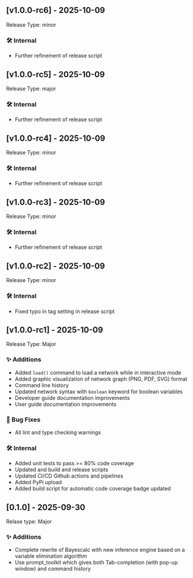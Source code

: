 ## [v1.0.0-rc6] - 2025-10-09

Release Type: minor

### 🛠 Internal
- Further refinement of release script

## [v1.0.0-rc5] - 2025-10-09

Release Type: major

### 🛠 Internal
- Further refinement of release script

## [v1.0.0-rc4] - 2025-10-09

Release Type: minor

### 🛠 Internal
- Further refinement of release script

## [v1.0.0-rc3] - 2025-10-09

Release Type: minor

### 🛠 Internal
- Further refinement of release script

## [v1.0.0-rc2] - 2025-10-09

Release Type: minor

### 🛠 Internal
- Fixed typo in tag setting in release script 

## [v1.0.0-rc1] - 2025-10-09

Release Type: Major

### ✨ Additions
- Added `load()` command to load a network while in interactive mode
- Added graphic visualization of network graph (PNG, PDF, SVG) format
- Command line history
- Updated network syntax with `boolean` keyword for boolean variables
- Developer guide documentation improvements
- User guide documentation improvements

### 🐛 Bug Fixes
- All lint and type checking warnings 

### 🛠 Internal
- Added unit tests to pass >= 80% code coverage
- Updated and build and release scripts
- Updated CI/CD Github actions and pipelines
- Added PyPi upload
- Added build script for automatic code coverage badge updated

## [0.1.0] - 2025-09-30

Relase type: Major

### ✨ Additions
- Complete rewrite of Bayescalc with new inference engine based on a variable elimination algorithm
- Use prompt_toolkit which gives both Tab-completion (with pop-up window) and command history


